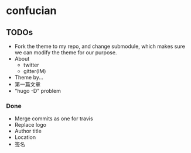 # confucian

## TODOs
- Fork the theme to my repo, and change submodule, which makes sure we can modify the theme for our purpose.
- About
    - twitter
    - gitter(IM)
- Theme by...
- 第一篇文章
- "hugo -D" problem

### Done
- Merge commits as one for travis
- Replace logo
- Author title
- Location
- 签名
